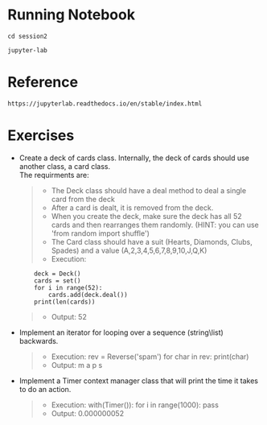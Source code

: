 # **Running Notebook**

`cd session2`

`jupyter-lab`

# **Reference**

`https://jupyterlab.readthedocs.io/en/stable/index.html`

# **Exercises**

* Create a deck of cards class.  Internally, the deck of cards should use another class, a card class.  
The requirments are:

    > * The Deck class should have a deal method to deal a single card from the deck
    > * After a card is dealt, it is removed from the deck.
    > * When you create the deck, make sure the deck has all 52 cards and then rearranges them randomly. (HINT: you can use 'from random import shuffle')
    > * The Card class should have a suit (Hearts, Diamonds, Clubs, Spades) and a value (A,2,3,4,5,6,7,8,9,10,J,Q,K)
    > * Execution:
    ```
        deck = Deck()
        cards = set()
        for i in range(52):
            cards.add(deck.deal())
        print(len(cards))
    ```
    > * Output: 
        52
* Implement an iterator for looping over a sequence (string\list) backwards. 
  > * Execution:
      rev = Reverse('spam')
      for char in rev:
          print(char)
  > * Output:
      m
      a
      p
      s
* Implement a Timer context manager class that will print the time it takes to do an action. 
  > * Execution:
      with(Timer()):
          for i in range(1000):
              pass
  > * Output:
      0.000000052
 

